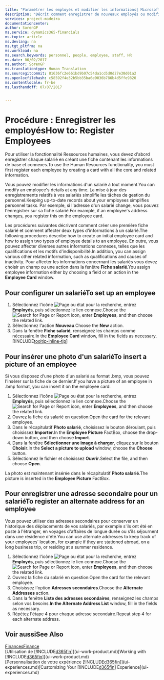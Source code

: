```yaml
---
title: "Paramétrer les employés et modifier les informations| Microsoft Docs"
description: "Décrit comment enregistrer de nouveaux employés ou modifier les informations concernant ceux existants."
services: project-madeira
documentationcenter: 
author: SorenGP
ms.service: dynamics365-financials
ms.topic: article
ms.devlang: na
ms.tgt_pltfrm: na
ms.workload: na
ms.search.keywords: personnel, people, employee, staff, HR
ms.date: 06/02/2017
ms.author: SorenGP
ms.translationtype: Human Translation
ms.sourcegitcommit: 81636fc2e661bd9b07c54da1cd5d0d27e30d01a2
ms.openlocfilehash: c58592f4e32b5bb35ba6e9036b786b4d5ffe9820
ms.contentlocale: fr-be
ms.lasthandoff: 07/07/2017


---
```

# <a name="how-to-register-employees"></a><span data-ttu-id="4b86d-103">Procédure : Enregistrer les employés</span><span class="sxs-lookup"><span data-stu-id="4b86d-103">How to: Register Employees</span></span>
<span data-ttu-id="4b86d-104">Pour utiliser la fonctionnalité Ressources humaines, vous devez d'abord enregistrer chaque salarié en créant une fiche contenant les informations de base et connexes.</span><span class="sxs-lookup"><span data-stu-id="4b86d-104">To use the Human Resources functionality, you must first register each employee by creating a card with all the core and related information.</span></span>

<span data-ttu-id="4b86d-105">Vous pouvez modifier les informations d'un salarié à tout moment.</span><span class="sxs-lookup"><span data-stu-id="4b86d-105">You can modify an employee's details at any time.</span></span> <span data-ttu-id="4b86d-106">La mise à jour des enregistrements relatifs à vos salariés simplifie les tâches de gestion du personnel.</span><span class="sxs-lookup"><span data-stu-id="4b86d-106">Keeping up-to-date records about your employees simplifies personnel tasks.</span></span> <span data-ttu-id="4b86d-107">Par exemple, si l'adresse d'un salarié change, vous pouvez l'enregistrer sur sa fiche salarié.</span><span class="sxs-lookup"><span data-stu-id="4b86d-107">For example, if an employee's address changes, you register this on the employee card.</span></span>

<span data-ttu-id="4b86d-108">Les procédures suivantes décrivent comment créer une première fiche salarié et comment affecter deux types d'informations à un salarié.</span><span class="sxs-lookup"><span data-stu-id="4b86d-108">The following procedures describe how to create an initial employee card and how to assign two types of employee details to an employee.</span></span> <span data-ttu-id="4b86d-109">En outre, vous pouvez affecter diverses autres informations connexes, telles que les qualifications et les motifs d'indisponibilité.</span><span class="sxs-lookup"><span data-stu-id="4b86d-109">In addition, you can assign various other related information, such as qualifications and causes of inactivity.</span></span> <span data-ttu-id="4b86d-110">Pour affecter les informations concernant les salariés vous devez choisir un champ ou une action dans la fenêtre **Fiche salarié**.</span><span class="sxs-lookup"><span data-stu-id="4b86d-110">You assign employee information either by choosing a field or an action in the **Employee Card** window.</span></span>

## <a name="to-set-up-an-employee"></a><span data-ttu-id="4b86d-111">Pour configurer un salarié</span><span class="sxs-lookup"><span data-stu-id="4b86d-111">To set up an employee</span></span>
1. <span data-ttu-id="4b86d-112">Sélectionnez l'icône ![Page ou état pour la recherche](media/ui-search/search_small.png "icône Page ou état pour la recherche"), entrez **Employés**, puis sélectionnez le lien connexe.</span><span class="sxs-lookup"><span data-stu-id="4b86d-112">Choose the ![Search for Page or Report](media/ui-search/search_small.png "Search for Page or Report icon") icon, enter **Employees**, and then choose the related link.</span></span>
2. <span data-ttu-id="4b86d-113">Sélectionnez l'action **Nouveau**.</span><span class="sxs-lookup"><span data-stu-id="4b86d-113">Choose the **New** action.</span></span>
3. <span data-ttu-id="4b86d-114">Dans la fenêtre **Fiche salarié**, renseignez les champs comme nécessaire.</span><span class="sxs-lookup"><span data-stu-id="4b86d-114">In the **Employee Card** window, fill in the fields as necessary.</span></span> [!INCLUDE[tooltip-inline-tip](includes/tooltip-inline-tip_md.md)]

## <a name="to-insert-a-picture-of-an-employee"></a><span data-ttu-id="4b86d-115">Pour insérer une photo d'un salarié</span><span class="sxs-lookup"><span data-stu-id="4b86d-115">To insert a picture of an employee</span></span>
<span data-ttu-id="4b86d-116">Si vous disposez d'une photo d'un salarié au format .bmp, vous pouvez l'insérer sur la fiche de ce dernier.</span><span class="sxs-lookup"><span data-stu-id="4b86d-116">If you have a picture of an employee in .bmp format, you can insert it on the employee card.</span></span>

1. <span data-ttu-id="4b86d-117">Sélectionnez l'icône ![Page ou état pour la recherche](media/ui-search/search_small.png "icône Page ou état pour la recherche"), entrez **Employés**, puis sélectionnez le lien connexe.</span><span class="sxs-lookup"><span data-stu-id="4b86d-117">Choose the ![Search for Page or Report](media/ui-search/search_small.png "Search for Page or Report icon") icon, enter **Employees**, and then choose the related link.</span></span>
2. <span data-ttu-id="4b86d-118">Ouvrez la fiche du salarié en question.</span><span class="sxs-lookup"><span data-stu-id="4b86d-118">Open the card for the relevant employee.</span></span>
3. <span data-ttu-id="4b86d-119">Dans le récapitulatif **Photo salarié**, choisissez le bouton déroulant, puis choisissez **Importer**.</span><span class="sxs-lookup"><span data-stu-id="4b86d-119">In the **Employee Picture** FactBox, choose the drop-down button, and then choose **Import**.</span></span>
4. <span data-ttu-id="4b86d-120">Dans la fenêtre **Sélectionner une image à charger**, cliquez sur le bouton **Choisir**.</span><span class="sxs-lookup"><span data-stu-id="4b86d-120">In the **Select a picture to upload** window, choose the **Choose** button.</span></span>
5. <span data-ttu-id="4b86d-121">Sélectionnez le fichier et choisissez **Ouvrir**.</span><span class="sxs-lookup"><span data-stu-id="4b86d-121">Select the file, and then choose **Open**.</span></span>

<span data-ttu-id="4b86d-122">La photo est maintenant insérée dans le récapitulatif **Photo salarié**.</span><span class="sxs-lookup"><span data-stu-id="4b86d-122">The picture is inserted in the **Employee Picture** FactBox.</span></span>

## <a name="to-register-an-alternate-address-for-an-employee"></a><span data-ttu-id="4b86d-123">Pour enregistrer une adresse secondaire pour un salarié</span><span class="sxs-lookup"><span data-stu-id="4b86d-123">To register an alternate address for an employee</span></span>
<span data-ttu-id="4b86d-124">Vous pouvez utiliser des adresses secondaires pour conserver un historique des déplacements de vos salariés, par exemple s'ils ont été en poste à l'étranger, en voyages d'affaires de longue durée ou s'ils séjournent dans une résidence d'été.</span><span class="sxs-lookup"><span data-stu-id="4b86d-124">You can use alternate addresses to keep track of your employees’ location, for example if they are stationed abroad, on a long business trip, or residing at a summer residence.</span></span>

1. <span data-ttu-id="4b86d-125">Sélectionnez l'icône ![Page ou état pour la recherche](media/ui-search/search_small.png "icône Page ou état pour la recherche"), entrez **Employés**, puis sélectionnez le lien connexe.</span><span class="sxs-lookup"><span data-stu-id="4b86d-125">Choose the ![Search for Page or Report](media/ui-search/search_small.png "Search for Page or Report icon") icon, enter **Employees**, and then choose the related link.</span></span>
2. <span data-ttu-id="4b86d-126">Ouvrez la fiche du salarié en question.</span><span class="sxs-lookup"><span data-stu-id="4b86d-126">Open the card for the relevant employee.</span></span>
3. <span data-ttu-id="4b86d-127">Choisissez l'option **Adresses secondaires**.</span><span class="sxs-lookup"><span data-stu-id="4b86d-127">Choose the **Alternate Addresses** action.</span></span>
4. <span data-ttu-id="4b86d-128">Dans la fenêtre **Liste des adresses secondaires**, renseignez les champs selon vos besoins.</span><span class="sxs-lookup"><span data-stu-id="4b86d-128">**In the Alternate Address List** window, fill in the fields as necessary.</span></span>
5. <span data-ttu-id="4b86d-129">Répétez l'étape 4 pour chaque adresse secondaire.</span><span class="sxs-lookup"><span data-stu-id="4b86d-129">Repeat step 4 for each alternate address.</span></span>

## <a name="see-also"></a><span data-ttu-id="4b86d-130">Voir aussi</span><span class="sxs-lookup"><span data-stu-id="4b86d-130">See Also</span></span>
[<span data-ttu-id="4b86d-131">Finances</span><span class="sxs-lookup"><span data-stu-id="4b86d-131">Finance</span></span>](finance.md)  
<span data-ttu-id="4b86d-132">[Utilisation de [!INCLUDE[d365fin](includes/d365fin_md.md)]](ui-work-product.md)</span><span class="sxs-lookup"><span data-stu-id="4b86d-132">[Working with [!INCLUDE[d365fin](includes/d365fin_md.md)]](ui-work-product.md)</span></span>  
<span data-ttu-id="4b86d-133">[Personnalisation de votre expérience [!INCLUDE[d365fin](includes/d365fin_md.md)]](ui-experiences.md)</span><span class="sxs-lookup"><span data-stu-id="4b86d-133">[Customizing Your [!INCLUDE[d365fin](includes/d365fin_md.md)] Experience](ui-experiences.md)</span></span>

